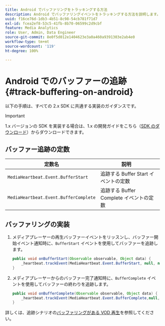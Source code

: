 ```yaml
---
title: Android でバッファリングをトラッキングする方法
description: Android でバッファリングイベントをトラッキングする方法を説明します。
uuid: f16ce76d-1db3-4b51-8c98-54cb781f71d7
exl-id: fcea2ef8-53c5-41fb-8b70-06599c2d9cbf
feature: Media Analytics
role: User, Admin, Data Engineer
source-git-commit: 8e0f5d012e1404623e3a0a460a9391303e2ab4e0
workflow-type: tm+mt
source-wordcount: '119'
ht-degree: 100%

---
```


# Android でのバッファーの追跡{#track-buffering-on-android}

以下の手順は、すべての 2.x SDK に共通する実装のガイダンスです。

>[!IMPORTANT]
>1.x バージョンの SDK を実装する場合は、1.x の開発ガイドをこちら（[SDK のダウンロード](/help/sdk-implement/download-sdks.md)）からダウンロードできます。

## バッファー追跡の定数

| 定数名 | 説明     |
|---|---|
| `MediaHeartbeat.Event.BufferStart` | 追跡する Buffer Start イベントの定数 |
| `MediaHeartbeat.Event.BufferComplete` | 追跡する Buffer Complete イベントの定数 |

## バッファリングの実装

1. メディアプレーヤーの再生バッファーイベントをリッスンし、バッファー開始イベント通知時に、`BufferStart` イベントを使用してバッファーを追跡します。

   ```java
   public void onBufferStart(Observable observable, Object data) {  
       _heartbeat.trackEvent(MediaHeartbeat.Event.BufferStart, null, null);
   }
   ```

1. メディアプレーヤーからのバッファー完了通知時に、`BufferComplete` イベントを使用してバッファーの終わりを追跡します。

   ```java
   public void onBufferComplete(Observable observable, Object data) {  
       _heartbeat.trackEvent(MediaHeartbeat.Event.BufferComplete,null, null);
   }
   ```

詳しくは、追跡シナリオの[バッファリングがある VOD 再生](/help/sdk-implement/tracking-scenarios/vod-buffering.md)を参照してください。
